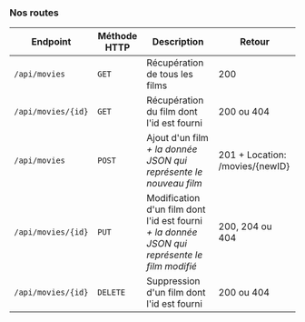 ### Nos routes

| Endpoint           | Méthode HTTP | Description                                                                                   | Retour                          |
| ------------------ | ------------ | --------------------------------------------------------------------------------------------- | ------------------------------- |
| `/api/movies`      | `GET`        | Récupération de tous les films                                                                | 200                             |
| `/api/movies/{id}` | `GET`        | Récupération du film dont l'id est fourni                                                     | 200 ou 404                      |
| `/api/movies`      | `POST`       | Ajout d'un film _+ la donnée JSON qui représente le nouveau film_                             | 201 + Location: /movies/{newID} |
| `/api/movies/{id}` | `PUT`        | Modification d'un film dont l'id est fourni _+ la donnée JSON qui représente le film modifié_ | 200, 204 ou 404                 |
| `/api/movies/{id}` | `DELETE`     | Suppression d'un film dont l'id est fourni                                                    | 200 ou 404                      |
